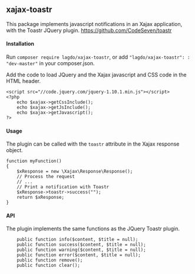 ## xajax-toastr

This package implements javascript notifications in an Xajax application, with the Toastr JQuery plugin. https://github.com/CodeSeven/toastr

#### Installation

Run `composer require lagdo/xajax-toastr`, or add `"lagdo/xajax-toastr": : "dev-master"` in your composer.json.

Add the code to load JQuery and the Xajax javascript and CSS code in the HTML header.
```
<script src="//code.jquery.com/jquery-1.10.1.min.js"></script>
<?php
	echo $xajax->getCssInclude();
	echo $xajax->getJsInclude();
	echo $xajax->getJavascript();
?>
```

#### Usage

The plugin can be called with the `toastr` attribute in the Xajax response object.
```
function myFunction()
{
	$xResponse = new \Xajax\Response\Response();
	// Process the request
	// ...
	// Print a notification with Toastr
	$xResponse->toastr->success("");
	return $xResponse;
}
```

#### API

The plugin implements the same functions as the JQuery Toastr plugin.
```
	public function info($content, $title = null);
	public function success($content, $title = null);
	public function warning($content, $title = null);
	public function error($content, $title = null);
	public function remove();
	public function clear();
```

